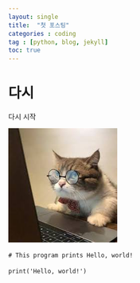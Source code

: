 ```yaml
---
layout: single
title:  "첫 포스팅"
categories : coding
tag : [python, blog, jekyll]
toc: true
---
```


# 다시 
다시 시작

![KakaoTalk_20220119_153000072](../images/2022-01-19-first/KakaoTalk_20220119_153000072.png)

```
# This program prints Hello, world!

print('Hello, world!')
```